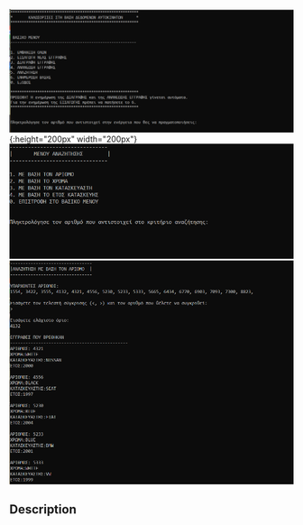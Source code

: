 ![screenshot1](https://github.com/eniro/Project_in_C/blob/master/Capture1.PNG){:height="200px" width="200px"}
![screenshot2](https://github.com/eniro/Project_in_C/blob/master/Capture2.PNG)
![screenshot3](https://github.com/eniro/Project_in_C/blob/master/Capture3.PNG)

<h2>Description</h2>
